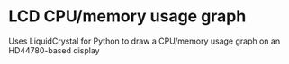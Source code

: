 # LCD CPU/memory usage graph
Uses LiquidCrystal for Python to draw a CPU/memory usage graph on an HD44780-based display
